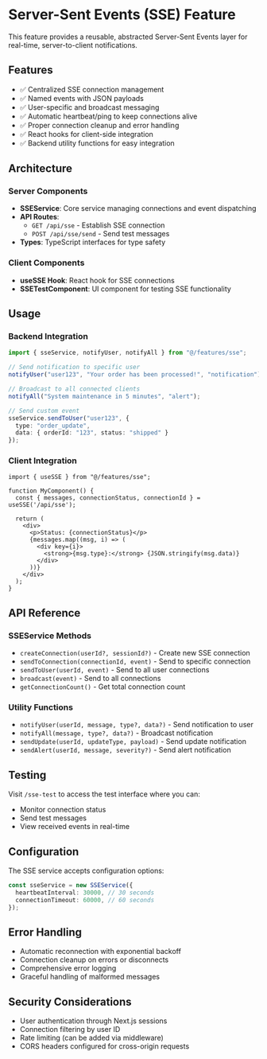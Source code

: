 
# Server-Sent Events (SSE) Feature

This feature provides a reusable, abstracted Server-Sent Events layer for real-time, server-to-client notifications.

## Features

- ✅ Centralized SSE connection management
- ✅ Named events with JSON payloads
- ✅ User-specific and broadcast messaging
- ✅ Automatic heartbeat/ping to keep connections alive
- ✅ Proper connection cleanup and error handling
- ✅ React hooks for client-side integration
- ✅ Backend utility functions for easy integration

## Architecture

### Server Components

- **SSEService**: Core service managing connections and event dispatching
- **API Routes**: 
  - `GET /api/sse` - Establish SSE connection
  - `POST /api/sse/send` - Send test messages
- **Types**: TypeScript interfaces for type safety

### Client Components

- **useSSE Hook**: React hook for SSE connections
- **SSETestComponent**: UI component for testing SSE functionality

## Usage

### Backend Integration

```typescript
import { sseService, notifyUser, notifyAll } from "@/features/sse";

// Send notification to specific user
notifyUser("user123", "Your order has been processed!", "notification");

// Broadcast to all connected clients
notifyAll("System maintenance in 5 minutes", "alert");

// Send custom event
sseService.sendToUser("user123", {
  type: "order_update",
  data: { orderId: "123", status: "shipped" }
});
```

### Client Integration

```tsx
import { useSSE } from "@/features/sse";

function MyComponent() {
  const { messages, connectionStatus, connectionId } = useSSE('/api/sse');
  
  return (
    <div>
      <p>Status: {connectionStatus}</p>
      {messages.map((msg, i) => (
        <div key={i}>
          <strong>{msg.type}:</strong> {JSON.stringify(msg.data)}
        </div>
      ))}
    </div>
  );
}
```

## API Reference

### SSEService Methods

- `createConnection(userId?, sessionId?)` - Create new SSE connection
- `sendToConnection(connectionId, event)` - Send to specific connection
- `sendToUser(userId, event)` - Send to all user connections
- `broadcast(event)` - Send to all connections
- `getConnectionCount()` - Get total connection count

### Utility Functions

- `notifyUser(userId, message, type?, data?)` - Send notification to user
- `notifyAll(message, type?, data?)` - Broadcast notification
- `sendUpdate(userId, updateType, payload)` - Send update notification
- `sendAlert(userId, message, severity?)` - Send alert notification

## Testing

Visit `/sse-test` to access the test interface where you can:
- Monitor connection status
- Send test messages
- View received events in real-time

## Configuration

The SSE service accepts configuration options:

```typescript
const sseService = new SSEService({
  heartbeatInterval: 30000, // 30 seconds
  connectionTimeout: 60000, // 60 seconds
});
```

## Error Handling

- Automatic reconnection with exponential backoff
- Connection cleanup on errors or disconnects
- Comprehensive error logging
- Graceful handling of malformed messages

## Security Considerations

- User authentication through Next.js sessions
- Connection filtering by user ID
- Rate limiting (can be added via middleware)
- CORS headers configured for cross-origin requests
